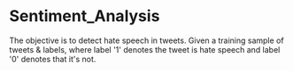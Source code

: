 # Sentiment_Analysis
The objective is to detect hate speech in tweets. Given a training sample of tweets &amp; labels, where label '1' denotes the tweet is hate speech and label '0' denotes that it's not.

